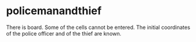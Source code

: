 # policemanandthief
There is board. Some of the cells cannot be entered. The initial coordinates of the police officer and of the thief are known. 
